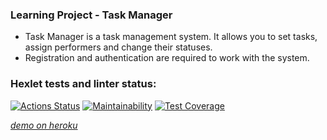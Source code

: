 ### **Learning Project - Task Manager**

* Task Manager is a task management system. It allows you to set tasks, assign performers and change their statuses.
* Registration and authentication are required to work with the system.

### Hexlet tests and linter status:
[![Actions Status](https://github.com/NiceBruce/java-project-73/workflows/hexlet-check/badge.svg)](https://github.com/NiceBruce/java-project-73/actions)
[![Maintainability](https://api.codeclimate.com/v1/badges/4546cf876c872346bb62/maintainability)](https://codeclimate.com/github/NiceBruce/java-project-73/maintainability)
[![Test Coverage](https://api.codeclimate.com/v1/badges/4546cf876c872346bb62/test_coverage)](https://codeclimate.com/github/NiceBruce/java-project-73/test_coverage)



[_demo on heroku_](https://taskmanager.herokuapp.com)